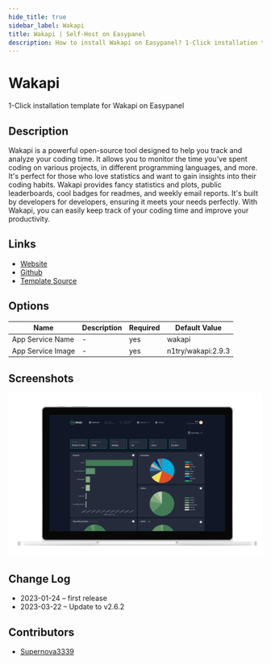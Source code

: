 ```yaml
---
hide_title: true
sidebar_label: Wakapi
title: Wakapi | Self-Host on Easypanel
description: How to install Wakapi on Easypanel? 1-Click installation template for Wakapi on Easypanel
---
```


<!-- generated -->

# Wakapi

1-Click installation template for Wakapi on Easypanel

## Description

Wakapi is a powerful open-source tool designed to help you track and analyze your coding time. It allows you to monitor the time you&#39;ve spent coding on various projects, in different programming languages, and more. It&#39;s perfect for those who love statistics and want to gain insights into their coding habits. Wakapi provides fancy statistics and plots, public leaderboards, cool badges for readmes, and weekly email reports. It&#39;s built by developers for developers, ensuring it meets your needs perfectly. With Wakapi, you can easily keep track of your coding time and improve your productivity.

## Links

- [Website](https://wakapi.dev/)
- [Github](https://github.com/muety/wakapi)
- [Template Source](https://github.com/easypanel-io/templates/tree/main/templates/wakatime)

## Options

Name | Description | Required | Default Value
-|-|-|-
App Service Name | - | yes | wakapi
App Service Image | - | yes | n1try/wakapi:2.9.3

## Screenshots

![Wakapi Screenshot](./assets/screenshot.png)

## Change Log

- 2023-01-24 – first release
- 2023-03-22 – Update to v2.6.2

## Contributors

- [Supernova3339](https://github.com/Supernova3339)
